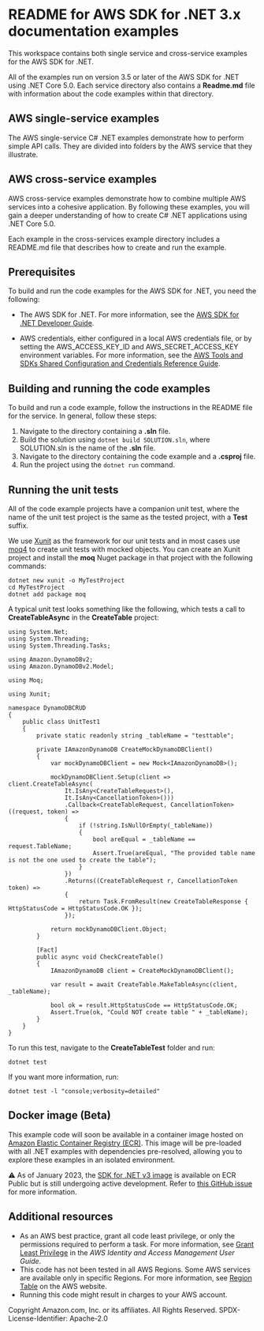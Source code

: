 # README for AWS SDK for .NET 3.x documentation examples


This workspace contains both single service and cross-service examples for the AWS SDK for .NET.

All of the examples run on version 3.5 or later of the AWS SDK for .NET using .NET Core 5.0.
Each service directory also contains a **Readme.md** file with information about the code examples within that directory.

## AWS single-service examples

The AWS single-service C# .NET examples demonstrate how to perform simple API calls. They are divided into folders by the AWS service that they illustrate.

## AWS cross-service examples

AWS cross-service examples demonstrate how to combine multiple AWS services into a cohesive application. By following these examples, you will gain a deeper understanding of how to create C# .NET applications using .NET Core 5.0.

Each example in the cross-services example directory includes a README.md file that describes how to create and run the example.

## Prerequisites

To build and run the code examples for the AWS SDK for .NET, you need the following:

- The AWS SDK for .NET. For more information, see the [AWS SDK for .NET
Developer Guide](https://docs.aws.amazon.com/sdk-for-net/latest/developer-guide/welcome.html).

- AWS credentials, either configured in a local AWS credentials file, or by
setting the AWS_ACCESS_KEY_ID and AWS_SECRET_ACCESS_KEY environment variables.
For more information, see the [AWS Tools and SDKs Shared Configuration and Credentials Reference Guide](https://docs.aws.amazon.com/credref/latest/refdocs/overview.html).

## Building and running the code examples

To build and run a code example, 
follow the instructions in the README file for the service.
In general, follow these steps:

1. Navigate to the directory containing a **.sln** file.
2. Build the solution using ```dotnet build SOLUTION.sln```, 
   where SOLUTION.sln is the name of the **.sln** file.
3. Navigate to the directory containing the code example
   and a **.csproj** file.
4. Run the project using the ```dotnet run``` command.

## Running the unit tests

All of the code example projects have a companion unit test,
where the name of the unit test project is the same as the tested project,
with a **Test** suffix.

We use [Xunit](https://xunit.net/) as the framework for our unit tests and
in most cases use [moq4](https://github.com/moq/moq4) to create unit tests with mocked objects.
You can create an Xunit project and install the **moq** Nuget package in that project with
the following commands:

```
dotnet new xunit -o MyTestProject
cd MyTestProject
dotnet add package moq
```

A typical unit test looks something like the following,
which tests a call to **CreateTableAsync** in the
**CreateTable** project:

```
using System.Net;
using System.Threading;
using System.Threading.Tasks;

using Amazon.DynamoDBv2;
using Amazon.DynamoDBv2.Model;

using Moq;

using Xunit;

namespace DynamoDBCRUD
{
    public class UnitTest1
    {
        private static readonly string _tableName = "testtable";

        private IAmazonDynamoDB CreateMockDynamoDBClient()
        {
            var mockDynamoDBClient = new Mock<IAmazonDynamoDB>();

            mockDynamoDBClient.Setup(client => client.CreateTableAsync(
                It.IsAny<CreateTableRequest>(),
                It.IsAny<CancellationToken>()))
                .Callback<CreateTableRequest, CancellationToken>((request, token) =>
                {
                    if (!string.IsNullOrEmpty(_tableName))
                    {
                        bool areEqual = _tableName == request.TableName;
                        Assert.True(areEqual, "The provided table name is not the one used to create the table");
                    }
                })
                .Returns((CreateTableRequest r, CancellationToken token) =>
                {
                    return Task.FromResult(new CreateTableResponse { HttpStatusCode = HttpStatusCode.OK });
                });

            return mockDynamoDBClient.Object;
        }

        [Fact]
        public async void CheckCreateTable()
        {
            IAmazonDynamoDB client = CreateMockDynamoDBClient();

            var result = await CreateTable.MakeTableAsync(client, _tableName);

            bool ok = result.HttpStatusCode == HttpStatusCode.OK;
            Assert.True(ok, "Could NOT create table " + _tableName);
        }
    }
}
```

To run this test,
navigate to the **CreateTableTest** folder and run:

```
dotnet test
```

If you want more information, run:

```
dotnet test -l "console;verbosity=detailed"
```

## Docker image (Beta)
This example code will soon be available in a container image
hosted on [Amazon Elastic Container Registry (ECR)](https://docs.aws.amazon.com/AmazonECR/latest/userguide/what-is-ecr.html). This image will be pre-loaded 
with all .NET examples with dependencies pre-resolved, allowing you to explore
these examples in an isolated environment.

⚠️ As of January 2023, the [SDK for .NET v3 image](https://gallery.ecr.aws/b4v4v1s0/dotnetv3) is available on ECR Public but is still
undergoing active development. Refer to 
[this GitHub issue](https://github.com/awsdocs/aws-doc-sdk-examples/issues/4126) 
for more information. 

## Additional resources

- As an AWS best practice, grant all code least privilege, or only the permissions required to perform a task. For more information, see [Grant Least Privilege](https://docs.aws.amazon.com/IAM/latest/UserGuide/best-practices.html#grant-least-privilege) in the *AWS Identity and Access Management User Guide*.
- This code has not been tested in all AWS Regions. Some AWS services are available only in specific Regions. For more information, see [Region Table](https://aws.amazon.com/about-aws/global-infrastructure/regional-product-services/) on the AWS website.
- Running this code might result in charges to your AWS account.

Copyright Amazon.com, Inc. or its affiliates. All Rights Reserved. SPDX-License-Identifier: Apache-2.0
